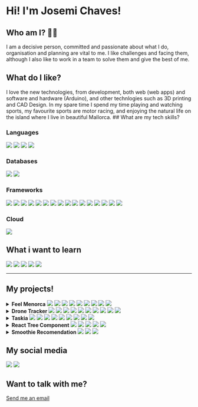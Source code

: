 <h1>Hi! I'm Josemi Chaves!</h1>

<h2>Who am I? 🧑‍💻</h2>
<p>
  I am a decisive person, committed and passionate about what I do, organisation
  and planning are vital to me. I like challenges and facing them, although I
  also like to work in a team to solve them and give the best of me.
</p>

<h2>What do I like?</h2>
<p>
  I love the new technologies, from development, both web (web apps) and
  software and hardware (Arduino), and other technlogies such as 3D printing and
  CAD Design. In my spare time I spend my time playing and watching sports, my
  favourite sports are motor racing, and enjoying the natural life on the island
  where I live in beautiful Mallorca. ## What are my tech skills?
</p>

<h3>Languages</h3>
<p>
  <img
    src="https://img.shields.io/badge/HTML5-E34F26?style=for-the-badge&logo=html5&logoColor=white"
  />
  <img
    src="https://img.shields.io/badge/CSS3-1572B6?style=for-the-badge&logo=css3&logoColor=white"
  />
  <img
    src="https://img.shields.io/badge/JavaScript-F7DF1E?style=for-the-badge&logo=javascript&logoColor=black"
  />
  <img
    src="https://img.shields.io/badge/TypeScript-007ACC?style=for-the-badge&logo=typescript&logoColor=white"
  />
</p>
<h3>Databases</h3>
<p>
  <img
    src="https://img.shields.io/badge/PostgreSQL-316192?style=for-the-badge&logo=postgresql&logoColor=white"
  />
  <img
    src="https://img.shields.io/badge/MongoDB-4EA94B?style=for-the-badge&logo=mongodb&logoColor=white"
  />
</p>

<h3>Frameworks</h3>
<p>
  <img
    src="https://img.shields.io/badge/Node.js-339933?style=for-the-badge&logo=nodedotjs&logoColor=white"
  />
  <img
    src="https://img.shields.io/badge/npm-CB3837?style=for-the-badge&logo=npm&logoColor=white"
  />
  <img
    src="https://img.shields.io/badge/Yarn-2C8EBB?style=for-the-badge&logo=yarn&logoColor=white"
  />
  <img
    src="https://img.shields.io/badge/Jest-C21325?style=for-the-badge&logo=jest&logoColor=white"
  />
  <img
    src="https://img.shields.io/badge/Express.js-000000?style=for-the-badge&logo=express&logoColor=white"
  />
  <img
    src="https://img.shields.io/badge/Sass-CC6699?style=for-the-badge&logo=sass&logoColor=white"
  />
  <img
    src="https://img.shields.io/badge/React-20232A?style=for-the-badge&logo=react&logoColor=61DAFB"
  />
  <img
    src="https://img.shields.io/badge/Bootstrap-563D7C?style=for-the-badge&logo=bootstrap&logoColor=white"
  />
  <img
    src="https://img.shields.io/badge/React_Router-CA4245?style=for-the-badge&logo=react-router&logoColor=white"
  />
  <img
    src="https://img.shields.io/badge/GraphQl-E10098?style=for-the-badge&logo=graphql&logoColor=white"
  />
  <img
    src="https://img.shields.io/badge/Docker-2CA5E0?style=for-the-badge&logo=docker&logoColor=white"
  />
  <img
    src="https://img.shields.io/badge/next.js-000000?style=for-the-badge&logo=nextdotjs&logoColor=white"
  />
  <img
    src="https://img.shields.io/badge/Git-F05032?style=for-the-badge&logo=git&logoColor=white"
  />
  <img
    src="https://img.shields.io/badge/Postman-FF6C37?style=for-the-badge&logo=Postman&logoColor=white"
  />
  <img
    src="https://img.shields.io/badge/Nginx-009639?style=for-the-badge&logo=nginx&logoColor=white"
  />
  <img
    src="https://img.shields.io/badge/-materialize--css-ff69b4?style=for-the-badge&logo=materialize--css&logoColor=white"
  />
</p>

<h3>Cloud</h3>
<p>
  <img
    src="https://img.shields.io/badge/Heroku-430098?style=for-the-badge&logo=heroku&logoColor=white"
  />
</p>

<h2>What i want to learn</h2>
<p>
  <img
    src="https://img.shields.io/badge/Python-FFD43B?style=for-the-badge&logo=python&logoColor=darkgreen"
  />
  <img
    src="https://img.shields.io/badge/Vue.js-35495E?style=for-the-badge&logo=vuedotjs&logoColor=4FC08D"
  />
  <img
    src="https://img.shields.io/badge/Angular-DD0031?style=for-the-badge&logo=angular&logoColor=white"
  />
  <img
    src="https://img.shields.io/badge/Electron-2B2E3A?style=for-the-badge&logo=electron&logoColor=9FEAF9"
  />
  <img
    src="https://img.shields.io/badge/React_Native-20232A?style=for-the-badge&logo=react&logoColor=61DAFB"
  />
</p>

<hr />

<h2>My projects!</h2>
<details>
  <summary>
    <strong>Feel Menorca</strong>
    <img
      src="https://img.shields.io/badge/TypeScript-007ACC?style=for-the-badge&logo=typescript&logoColor=white"
    />
    <img
      src="https://img.shields.io/badge/MongoDB-4EA94B?style=for-the-badge&logo=mongodb&logoColor=white"
    />
    <img
      src="https://img.shields.io/badge/Node.js-339933?style=for-the-badge&logo=nodedotjs&logoColor=white"
    />
    <img
      src="https://img.shields.io/badge/React-20232A?style=for-the-badge&logo=react&logoColor=61DAFB"
    />
    <img
      src="https://img.shields.io/badge/Bootstrap-563D7C?style=for-the-badge&logo=bootstrap&logoColor=white"
    />
    <img
      src="https://img.shields.io/badge/GraphQl-E10098?style=for-the-badge&logo=graphql&logoColor=white"
    />
    <img
      src="https://img.shields.io/badge/Docker-2CA5E0?style=for-the-badge&logo=docker&logoColor=white"
    />
    <img
      src="https://img.shields.io/badge/next.js-000000?style=for-the-badge&logo=nextdotjs&logoColor=white"
    />
    <img
      src="https://img.shields.io/badge/Heroku-430098?style=for-the-badge&logo=heroku&logoColor=white"
    />
  </summary>

  <ul>
    <li><b>What is Feel Menorca?</b></li>
    <p>
      Feel Menorca is an app where you can rent a kayak in different beaches of
      Menorca, this app works with a front-end, back-end and a database, also
      have integrated an email micro service and a payment gateway.
    </p>
    <li>
      Links
      <ul>
        <li>
          <a href="https://github.com/JosemiChaves9/Feel-Menorca"
            >GitHub Repo</a
          >
        </li>
        <li>
          <a href="https://protected-peak-68735.herokuapp.com/"
            >Online version</a
          ><em>(still in testing)</em>
        </li>
      </ul>
    </li>
  </ul>
</details>

<details>
  <summary>
    <b>Drone Tracker</b>
    <img
      src="https://img.shields.io/badge/TypeScript-007ACC?style=for-the-badge&logo=typescript&logoColor=white"
    />
    <img
      src="https://img.shields.io/badge/PostgreSQL-316192?style=for-the-badge&logo=postgresql&logoColor=white"
    />
    <img
      src="https://img.shields.io/badge/Node.js-339933?style=for-the-badge&logo=nodedotjs&logoColor=white"
    />
    <img
      src="https://img.shields.io/badge/Express.js-000000?style=for-the-badge&logo=express&logoColor=white"
    />
    <img
      src="https://img.shields.io/badge/Sass-CC6699?style=for-the-badge&logo=sass&logoColor=white"
    />
    <img
      src="https://img.shields.io/badge/React-20232A?style=for-the-badge&logo=react&logoColor=61DAFB"
    />
    <img
      src="https://img.shields.io/badge/Bootstrap-563D7C?style=for-the-badge&logo=bootstrap&logoColor=white"
    />
    <img
      src="https://img.shields.io/badge/React_Router-CA4245?style=for-the-badge&logo=react-router&logoColor=white"
    />
    <img
      src="https://img.shields.io/badge/Docker-2CA5E0?style=for-the-badge&logo=docker&logoColor=white"
    />
    <img
      src="https://img.shields.io/badge/Nginx-009639?style=for-the-badge&logo=nginx&logoColor=white"
    />
  </summary>
  <ul>
    <li><b>What is Drone Tracker?</b></li>
    <p>
      Drone tracker is an app to a business of delivery be able to control his
      drones, sen- ding them to a new delivery, and watch his data in real time.
    </p>
    <li>
      Links
      <ul>
        <li>
          <a href="https://github.com/JosemiChaves9/drone-tracker"
            >Github Repo</a
          >
        </li>
        <li><a href="#">Online version</a></li>
      </ul>
    </li>
  </ul>
</details>

<details>
  <summary>
    <b>Taskia</b>
    <img
      src="https://img.shields.io/badge/TypeScript-007ACC?style=for-the-badge&logo=typescript&logoColor=white"
    />
    <img
      src="https://img.shields.io/badge/MongoDB-4EA94B?style=for-the-badge&logo=mongodb&logoColor=white"
    />
    <img
      src="https://img.shields.io/badge/Node.js-339933?style=for-the-badge&logo=nodedotjs&logoColor=white"
    />
    <img
      src="https://img.shields.io/badge/Sass-CC6699?style=for-the-badge&logo=sass&logoColor=white"
    />
    <img
      src="https://img.shields.io/badge/React-20232A?style=for-the-badge&logo=react&logoColor=61DAFB"
    />
    <img
      src="https://img.shields.io/badge/Bootstrap-563D7C?style=for-the-badge&logo=bootstrap&logoColor=white"
    />
    <img
      src="https://img.shields.io/badge/React_Router-CA4245?style=for-the-badge&logo=react-router&logoColor=white"
    />
    <img
      src="https://img.shields.io/badge/GraphQl-E10098?style=for-the-badge&logo=graphql&logoColor=white"
    />
    <img
      src="https://img.shields.io/badge/-materialize--css-ff69b4?style=for-the-badge&logo=materialize--css&logoColor=white"
    />
  </summary>
  <ul>
    <li><b>What is Taskia?</b></li>
    <p>
      A simple to-do progressive web app, that allow us to register with it, and
      be able to share our projects with others, and view the changes in this
      shared project in real time.
    </p>
    <li>
      Links
      <ul>
        <li>
          <a href="https://github.com/JosemiChaves9/taskia">GitHub Repo</a>
        </li>
        <li><a href="#">Online version</a></li>
      </ul>
    </li>
  </ul>
</details>
<details>
  <summary>
    <b>React Tree Component</b>
    <img
      src="https://img.shields.io/badge/TypeScript-007ACC?style=for-the-badge&logo=typescript&logoColor=white"
    />
    <img
      src="https://img.shields.io/badge/npm-CB3837?style=for-the-badge&logo=npm&logoColor=white"
    />
    <img
      src="https://img.shields.io/badge/Jest-C21325?style=for-the-badge&logo=jest&logoColor=white"
    />
    <img
      src="https://img.shields.io/badge/Sass-CC6699?style=for-the-badge&logo=sass&logoColor=white"
    />
    <img
      src="https://img.shields.io/badge/React-20232A?style=for-the-badge&logo=react&logoColor=61DAFB"
    />
  </summary>
  <ul>
    <li><b>What is the React Tree Component?</b></li>
    <p>
      This Mallorca Bootcamp challenge consists in creating a component that
      will render a tree, this tree should be infinite, and will accept data
      from the user, so it’s reusable. In this challenge I’ve used a Recursivity
      pattern to be able to call the main component the necessary times. This
      component was developed in StoryBook that allows to develop a single
      component in time. This component also has a unit testing implemented and
      it’s uploaded to NPM so everyone can use it.
    </p>
    <li>
      Links
      <ul>
        <li>
          <a href="https://github.com/JosemiChaves9/react-tree-component"
            >GitHub Repo</a
          >
        </li>
        <li>
          <a
            href="https://www.npmjs.com/package/@josemichaves/react-tree-component"
            >NPM Package</a
          >
        </li>
        <li>
          <a href="https://josemichaves9.github.io/react-tree-component/"
            >Online Version</a
          >
        </li>
      </ul>
    </li>
  </ul>
</details>
<details>
  <summary>
    <b>Smoothie Recomendation</b>
    <img
      src="https://img.shields.io/badge/HTML5-E34F26?style=for-the-badge&logo=html5&logoColor=white"
    />
    <img
      src="https://img.shields.io/badge/CSS3-1572B6?style=for-the-badge&logo=css3&logoColor=white"
    />
    <img
      src="https://img.shields.io/badge/JavaScript-F7DF1E?style=for-the-badge&logo=javascript&logoColor=black"
    />
  </summary>
  <ul>
    <li><b>What is Smoothie Recommendation?</b></li>
    <p>
      he first challenge, consists of a page that will recommend your perfect
      smoothie based on a neural network, This challenge will only use
      JavaScript to interact with the DOM
    </p>
    <li>
      Links
      <ul>
        <li>
          <a href="https://github.com/JosemiChaves9/smoothie-recomendation"
            >Github repo</a
          >
        </li>
        <a href="https://josemichaves9.github.io/smoothie-recomendation/"
          >Online version</a
        >
      </ul>
    </li>
  </ul>
</details>
<h2>My social media</h2>
<a href="https://twitter.com/Dev_Josemi">
  <img
    src="https://img.shields.io/badge/Twitter-1DA1F2?style=for-the-badge&logo=twitter&logoColor=white"
/></a>
<a href="https://www.linkedin.com/in/josemichaves/">
  <img
    src="https://img.shields.io/badge/LinkedIn-0077B5?style=for-the-badge&logo=linkedin&logoColor=white"
/></a>
<h2>Want to talk with me?</h2>
<a href="mailto:josemichaves@protonmail.com">Send me an email</a>
